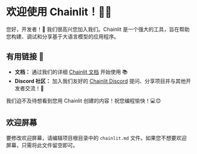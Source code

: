 # 欢迎使用 Chainlit！🚀🤖

您好，开发者！👋 我们很高兴您加入我们。Chainlit 是一个强大的工具，旨在帮助您构建、调试和分享基于大语言模型的应用程序。

## 有用链接 🔗

- **文档：** 通过我们的详细 [Chainlit 文档](https://docs.chainlit.io) 开始使用 📚
- **Discord 社区：** 加入我们友好的 [Chainlit Discord](https://discord.gg/k73SQ3FyUh) 提问、分享项目并与其他开发者交流！💬

我们迫不及待想看到您用 Chainlit 创建的内容！祝您编程愉快！💻😊

## 欢迎屏幕

要修改欢迎屏幕，请编辑项目根目录中的 `chainlit.md` 文件。如果您不想要欢迎屏幕，只需将此文件留空即可。 